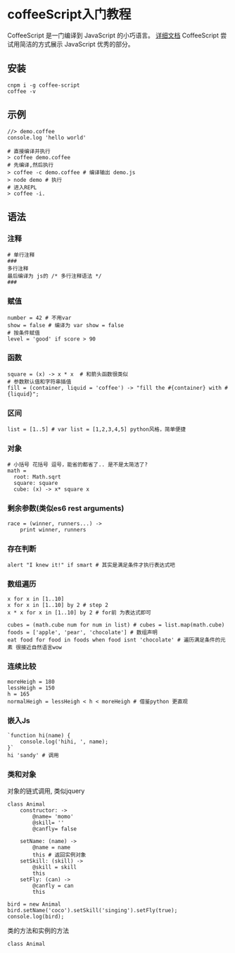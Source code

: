 coffeeScript入门教程
===
CoffeeScript 是一门编译到 JavaScript 的小巧语言。 [详细文档](https://www.w3cschool.cn/coffeescript/)
CoffeeScript 尝试用简洁的方式展示 JavaScript 优秀的部分。

安装
---
    cnpm i -g coffee-script
    coffee -v

示例
---
    
    //> demo.coffee
    console.log 'hello world'
    
    # 直接编译并执行
    > coffee demo.coffee 
    # 先编译,然后执行
    > coffee -c demo.coffee # 编译输出 demo.js
    > node demo # 执行
    # 进入REPL
    > coffee -i.

语法
---

### 注释

    # 单行注释
    ### 
    多行注释
    最后编译为 js的 /* 多行注释语法 */
    ###

### 赋值

    number = 42 # 不用var
    show = false # 编译为 var show = false
    # 按条件赋值
    level = 'good' if score > 90

### 函数

    square = (x) -> x * x  # 和箭头函数很类似
    # 参数默认值和字符串插值
    fill = (container, liquid = 'coffee') -> "fill the #{container} with #{liquid}";

### 区间

    list = [1..5] # var list = [1,2,3,4,5] python风格，简单便捷

### 对象

    # 小括号 花括号 逗号，能省的都省了.. 是不是太简洁了?
    math = 
      root: Math.sqrt
      square: square
      cube: (x) -> x* square x

### 剩余参数(类似es6 rest arguments)

    race = (winner, runners...) ->
        print winner, runners

### 存在判断

    alert "I knew it!" if smart # 其实是满足条件才执行表达式吧

### 数组遍历

    x for x in [1..10]
    x for x in [1..10] by 2 # step 2
    x * x for x in [1..10] by 2 # for前 为表达式即可

    cubes = (math.cube num for num in list) # cubes = list.map(math.cube)
    foods = ['apple', 'pear', 'chocolate'] # 数组声明
    eat food for food in foods when food isnt 'chocolate' # 遍历满足条件的元素 很接近自然语言wow

### 连续比较

    moreHeigh = 180
    lessHeigh = 150
    h = 165
    normalHeigh = lessHeigh < h < moreHeigh # 借鉴python 更直观

### 嵌入Js

    `function hi(name) {
        console.log('hihi, ', name);
    }`
    hi 'sandy' # 调用

### 类和对象
对象的链式调用, 类似jquery

    class Animal
        constructor: ->
            @name= 'momo'
            @skill= ''
            @canfly= false

        setName: (name) ->
            @name = name
            this # 返回实例对象
        setSkill: (skill) ->
            @skill = skill
            this
        setFly: (can) ->
            @canfly = can
            this

    bird = new Animal
    bird.setName('coco').setSkill('singing').setFly(true);
    console.log(bird);

类的方法和实例的方法

    class Animal